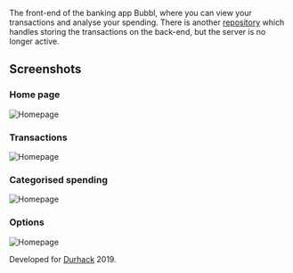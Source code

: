 The front-end of the banking app Bubbl, where you can view your transactions and analyse your spending. There is another [repository](https://github.com/veselypeta/atomBackend) which handles storing the transactions on the back-end, but the server is no longer active.

## Screenshots
### Home page
![Homepage](/screenshots//Screenshot_1581006097.png?raw=true)
### Transactions
![Homepage](/screenshots//Screenshot_1581006115.png?raw=true)
### Categorised spending
![Homepage](/screenshots//Screenshot_1581006120.png?raw=true)
### Options
![Homepage](/screenshots//Screenshot_1581006125.png?raw=true)

Developed for [Durhack](durhack.com) 2019.
